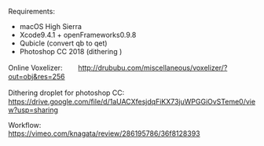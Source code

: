 Requirements:
- macOS High Sierra
- Xcode9.4.1 + openFrameworks0.9.8
- Qubicle (convert qb to qet)
- Photoshop CC 2018 (dithering )

Online Voxelizer:　　
http://drububu.com/miscellaneous/voxelizer/?out=obj&res=256

Dithering droplet for photoshop CC:　　
https://drive.google.com/file/d/1aUACXfesjdqFiKX73juWPGGiOvSTeme0/view?usp=sharing

Workflow:  
https://vimeo.com/knagata/review/286195786/36f8128393

